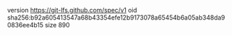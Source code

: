 version https://git-lfs.github.com/spec/v1
oid sha256:b92a605413547a68b43354efe12b9173078a65454b6a05ab348da90836ee4b15
size 890
